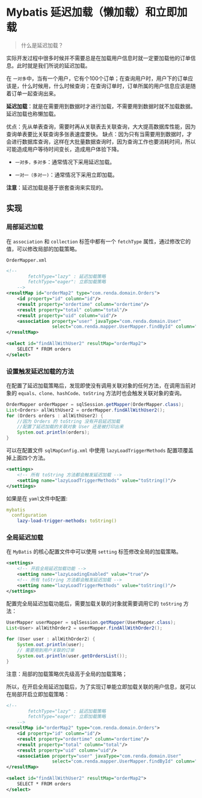 
# Mybatis 延迟加载（懒加载）和立即加载

> 什么是延迟加载？

实际开发过程中很多时候并不需要总是在加载用户信息时就一定要加载他的订单信息。此时就是我们所说的延迟加载。

在 ``一对多``中，当有一个用户，它有个100个订单；在查询用户时，用户下的订单应该是，什么时候用，什么时候查询；在查询订单时，订单所属的用户信息应该是随着订单一起查询出来。

**延迟加载**：就是在需要用到数据时才进行加载，不需要用到数据时就不加载数据。延迟加载也称懒加载。

优点：先从单表查询，需要时再从关联表去关联查询，大大提高数据库性能，因为查询单表要比关联查询多张表速度要快。
缺点：因为只有当需要用到数据时，才会进行数据库查询，这样在大批量数据查询时，因为查询工作也要消耗时间，所以可能造成用户等待时间变长，造成用户体验下降。

- ``一对多，多对多``：通常情况下采用延迟加载。

- ``一对一（多对一)``：通常情况下采用立即加载。

**注意**：延迟加载是基于嵌套查询来实现的。

## 实现

### 局部延迟加载

在 ``association`` 和 ``collection`` 标签中都有一个 ``fetchType`` 属性，通过修改它的值，可以修改局部的加载策略。

``OrderMapper.xml``

```xml
<!--
        fetchType="lazy" : 延迟加载策略
        fetchType="eager": 立即加载策略
    -->
<resultMap id="orderMap2" type="com.renda.domain.Orders">
    <id property="id" column="id"/>
    <result property="ordertime" column="ordertime"/>
    <result property="total" column="total"/>
    <result property="uid" column="uid"/>
    <association property="user" javaType="com.renda.domain.User"
                 select="com.renda.mapper.UserMapper.findById" column="uid" fetchType="lazy"/>
</resultMap>
​
<select id="findAllWithUser2" resultMap="orderMap2">
    SELECT * FROM orders
</select>
```
### 设置触发延迟加载的方法

在配置了延迟加载策略后，发现即使没有调用关联对象的任何方法，在调用当前对象的 ``equals、clone、hashCode、toString`` 方法时也会触发关联对象的查询。
```java
OrderMapper orderMapper = sqlSession.getMapper(OrderMapper.class);
List<Orders> allWithUser2 = orderMapper.findAllWithUser2();
for (Orders orders : allWithUser2) {
    //因为 Orders 的 toString 没有开启延迟加载
    //配置了延迟加载的关联对象 User 还是被打印出来
    System.out.println(orders);
}
```

可以在配置文件 ``sqlMapConfig.xml`` 中使用 ``lazyLoadTriggerMethods`` 配置项覆盖掉上面四个方法。
```xml
<settings>
    <!-- 所有 toString 方法都会触发延迟加载 -->
    <setting name="lazyLoadTriggerMethods" value="toString()"/>
</settings>
```
如果是在 ``yaml``文件中配置:
```yaml
mybatis
  configuration
    lazy-load-trigger-methods: toString()
```

### 全局延迟加载

在 ``MyBatis`` 的核心配置文件中可以使用 ``setting`` 标签修改全局的加载策略。
```xml
<settings>
    <!-- 开启全局延迟加载功能 -->
    <setting name="lazyLoadingEnabled" value="true"/>
    <!-- 所有 toString 方法都会触发延迟加载 -->
    <setting name="lazyLoadTriggerMethods" value="toString()"/>
</settings>
```

配置完全局延迟加载功能后，需要加载关联的对象就需要调用它的 ```toString``` 方法：
```java
UserMapper userMapper = sqlSession.getMapper(UserMapper.class);
List<User> allWithOrder2 = userMapper.findAllWithOrder2();
​
for (User user : allWithOrder2) {
    System.out.println(user);
    // 需要用到用户关联的订单
    System.out.println(user.getOrdersList());
}
```
注意：局部的加载策略优先级高于全局的加载策略；

所以，在开启全局延迟加载后，为了实现订单能立即加载关联的用户信息，就可以在局部开启立即加载策略：
```xml
<!--
        fetchType="lazy" : 延迟加载策略
        fetchType="eager": 立即加载策略
    -->
<resultMap id="orderMap2" type="com.renda.domain.Orders">
    <id property="id" column="id"/>
    <result property="ordertime" column="ordertime"/>
    <result property="total" column="total"/>
    <result property="uid" column="uid"/>
    <association property="user" javaType="com.renda.domain.User"
                 select="com.renda.mapper.UserMapper.findById" column="uid" fetchType="eager"/>
</resultMap>
​
<select id="findAllWithUser2" resultMap="orderMap2">
    SELECT * FROM orders
</select>
```






